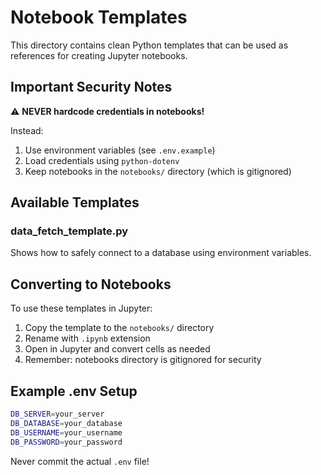 # Notebook Templates

This directory contains clean Python templates that can be used as references for creating Jupyter notebooks.

## Important Security Notes

⚠️ **NEVER hardcode credentials in notebooks!**

Instead:
1. Use environment variables (see `.env.example`)
2. Load credentials using `python-dotenv`
3. Keep notebooks in the `notebooks/` directory (which is gitignored)

## Available Templates

### data_fetch_template.py
Shows how to safely connect to a database using environment variables.

## Converting to Notebooks

To use these templates in Jupyter:
1. Copy the template to the `notebooks/` directory
2. Rename with `.ipynb` extension
3. Open in Jupyter and convert cells as needed
4. Remember: notebooks directory is gitignored for security

## Example .env Setup

```bash
DB_SERVER=your_server
DB_DATABASE=your_database
DB_USERNAME=your_username
DB_PASSWORD=your_password
```

Never commit the actual `.env` file!